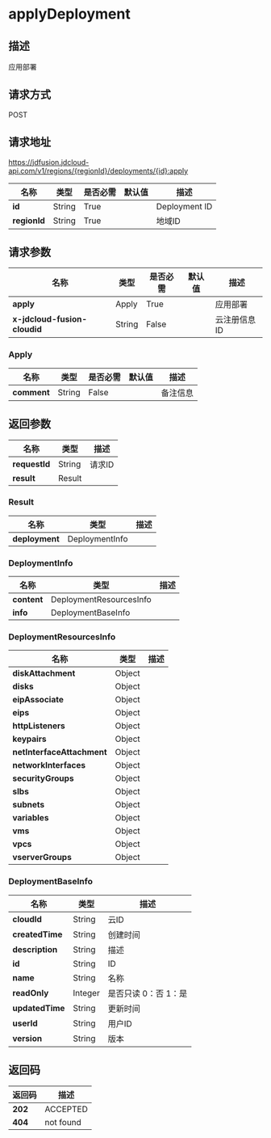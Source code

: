 # applyDeployment


## 描述
应用部署

## 请求方式
POST

## 请求地址
https://jdfusion.jdcloud-api.com/v1/regions/{regionId}/deployments/{id}:apply

|名称|类型|是否必需|默认值|描述|
|---|---|---|---|---|
|**id**|String|True| |Deployment ID|
|**regionId**|String|True| |地域ID|

## 请求参数
|名称|类型|是否必需|默认值|描述|
|---|---|---|---|---|
|**apply**|Apply|True| |应用部署|
|**x-jdcloud-fusion-cloudid**|String|False| |云注册信息ID|

### Apply
|名称|类型|是否必需|默认值|描述|
|---|---|---|---|---|
|**comment**|String|False| |备注信息|

## 返回参数
|名称|类型|描述|
|---|---|---|
|**requestId**|String|请求ID|
|**result**|Result| |

### Result
|名称|类型|描述|
|---|---|---|
|**deployment**|DeploymentInfo| |
### DeploymentInfo
|名称|类型|描述|
|---|---|---|
|**content**|DeploymentResourcesInfo| |
|**info**|DeploymentBaseInfo| |
### DeploymentResourcesInfo
|名称|类型|描述|
|---|---|---|
|**diskAttachment**|Object| |
|**disks**|Object| |
|**eipAssociate**|Object| |
|**eips**|Object| |
|**httpListeners**|Object| |
|**keypairs**|Object| |
|**netInterfaceAttachment**|Object| |
|**networkInterfaces**|Object| |
|**securityGroups**|Object| |
|**slbs**|Object| |
|**subnets**|Object| |
|**variables**|Object| |
|**vms**|Object| |
|**vpcs**|Object| |
|**vserverGroups**|Object| |
### DeploymentBaseInfo
|名称|类型|描述|
|---|---|---|
|**cloudId**|String|云ID|
|**createdTime**|String|创建时间|
|**description**|String|描述|
|**id**|String|ID|
|**name**|String|名称|
|**readOnly**|Integer|是否只读 0：否 1：是|
|**updatedTime**|String|更新时间|
|**userId**|String|用户ID|
|**version**|String|版本|

## 返回码
|返回码|描述|
|---|---|
|**202**|ACCEPTED|
|**404**|not found|
